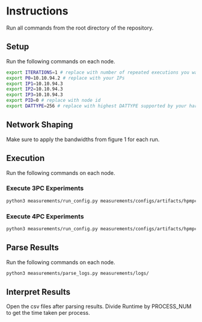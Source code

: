 # Instructions

Run all commands from the root directory of the repository.

## Setup

Run the following commands on each node.

```sh
export ITERATIONS=1 # replace with number of repeated executions you want to run
export P0=10.10.94.2 # replace with your IPs
export IP1=10.10.94.3
export IP2=10.10.94.3
export IP3=10.10.94.3
export PID=0 # replace with node id
export DATTYPE=256 # replace with highest DATTYPE supported by your hardware
```

## Network Shaping

Make sure to apply the bandwidths from figure 1 for each run.

## Execution

Run the following commands on each node.

### Execute 3PC Experiments
```sh
python3 measurements/run_config.py measurements/configs/artifacts/hpmpc/figure1 -i $ITERATIONS -a $IP0 -b $IP1 -c $IP2 -p $PID --override PROTOCOL=2 DATTYPE=$DATTYPE
```

### Execute 4PC Experiments
```sh
python3 measurements/run_config.py measurements/configs/artifacts/hpmpc/figure1 -i $ITERATIONS -a $IP0 -b $IP1 -c $IP2 -d $IP3-p $PID --override PROTOCOL=9 DATTYPE=$DATTYPE
```

## Parse Results

Run the following commands on each node.

```sh
python3 measurements/parse_logs.py measurements/logs/
```

## Interpret Results

Open the csv files after parsing results. Divide Runtime by PROCESS_NUM to get the time taken per process.
